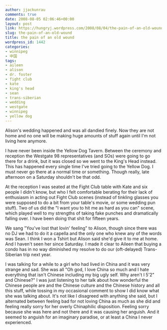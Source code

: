 ```yaml
---
author: jjackunrau
comments: true
date: 2008-08-05 02:06:46+00:00
layout: post
link: https://hungryj.wordpress.com/2008/08/04/the-pain-of-an-old-wound/
slug: the-pain-of-an-old-wound
title: the pain of an old wound
wordpress_id: 1442
categories:
- winnipeg
- 中国
tags:
- aileen
- alison
- dr. foster
- fight club
- kate
- king's head
- sean
- trans-siberian
- wedding
- westgate
- winnipeg
- yellow dog
---
```


Alison's wedding happened and was all dandied finely. Now they are not home and no one will be making huge amounts of stuff again until I'm not living here anymore.

I have never been inside the Yellow Dog Tavern. Between the ceremony and reception the Westgate 98 representatives (and SOs) were going to go there for a drink, but it was closed so we went to the King's Head instead. This has happened every single time I've tried going to the Yellow Dog. I must never go there at a normal time or something. Though really, late afternoon on a Saturday shouldn't be that odd.

At the reception I was seated at the Fight Club table with Kate and six people I didn't know, but who I felt comfortable berating for their lack of enthusiasm in acting out Fight Club scenes (instead of tinkling glasses you were supposed to do a bit from your table's movie, or some wedding pun stuff). Two of us did the "I want you to hit me as hard as you can" scene, which played well to my strengths of taking fake punches and dramatically falling over. I have been doing that shit for fifteen years.

We sang "You've lost that lovin' feeling" to Alison, though since there was no DJ we had to do it a capella and the only one who knew any of the words was Sean. I think I won a Tshirt but Alison said she'd give it to me at home. And I haven't seen her since Saturday. I made it clear to Aileen that buying a condo has in no way diminished my resolve to do our (oft-delayed) Trans-Siberian trip next year.

I was talking for a while to a girl who had lived in China and it was very strange and sad. She was all "Oh god, I love China so much and I hate everything that isn't Chinese including my big ugly self. Why aren't I 5'2" and Chinese?" I was just listening to her talk about how wonderful the Chinese people are and the Chinese culture and the Chinese history and all this stuff, while tossing in my occasional comment to show I did know what she was talking about. It's not like I disagreed with anything she said, but I alternated between feeling bad for not loving China as much as she did and feeling really sorry for her overly Chinaphilic disposition. Feeling sorry because she was here and not there and it was causing her anguish. And it seemed to anguish for an imaginary paradise, or at least a China I never experienced.
